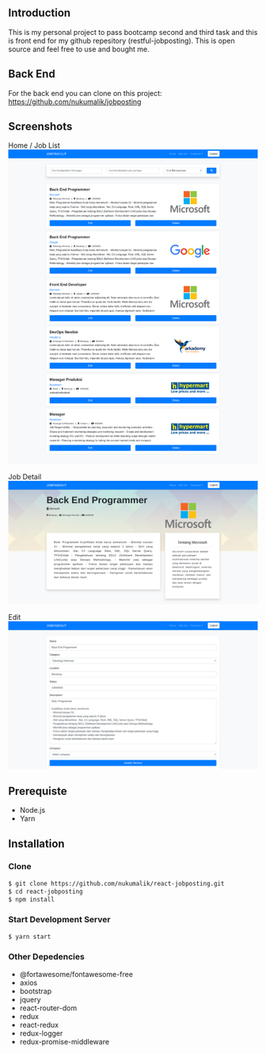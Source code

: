 ## Introduction

This is my personal project to pass bootcamp second and third task and this is front end for my github repesitory (restful-jobposting). This is open source and feel free to use and bought me.

## Back End

For the back end you can clone on this project: https://github.com/nukumalik/jobposting

## Screenshots

Home / Job List
![Job List](./SS/Jobfindout/React/JobList.png)

Job Detail
![Job List](./SS/Jobfindout/React/JobDetail.png)

Edit
![Job List](./SS/Jobfindout/React/JobUpdate.png)

## Prerequiste

-   Node.js
-   Yarn

## Installation

### Clone

    $ git clone https://github.com/nukumalik/react-jobposting.git
    $ cd react-jobposting
    $ npm install

### Start Development Server

    $ yarn start

### Other Depedencies

-   @fortawesome/fontawesome-free
-   axios
-   bootstrap
-   jquery
-   react-router-dom
-   redux
-   react-redux
-   redux-logger
-   redux-promise-middleware
